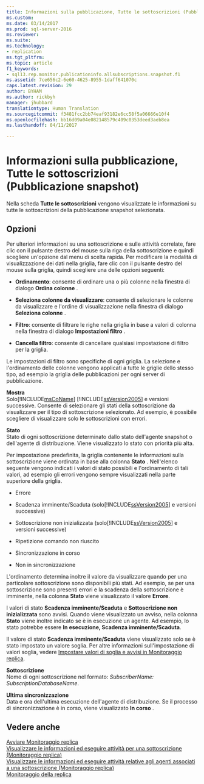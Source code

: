 ```yaml
---
title: Informazioni sulla pubblicazione, Tutte le sottoscrizioni (Pubblicazione snapshot) | Microsoft Docs
ms.custom: 
ms.date: 03/14/2017
ms.prod: sql-server-2016
ms.reviewer: 
ms.suite: 
ms.technology:
- replication
ms.tgt_pltfrm: 
ms.topic: article
f1_keywords:
- sql13.rep.monitor.publicationinfo.allsubscriptions.snapshot.f1
ms.assetid: 7ce656c2-6e60-4625-8955-1daff641070c
caps.latest.revision: 29
author: BYHAM
ms.author: rickbyh
manager: jhubbard
translationtype: Human Translation
ms.sourcegitcommit: f3481fcc2bb74eaf93182e6cc58f5a06666e10f4
ms.openlocfilehash: bb16d09a04e082148579c409c0353deed3aeb8ea
ms.lasthandoff: 04/11/2017

---
```

# <a name="publication-information-all-subscriptions-snapshot-publication"></a>Informazioni sulla pubblicazione, Tutte le sottoscrizioni (Pubblicazione snapshot)
  Nella scheda **Tutte le sottoscrizioni** vengono visualizzate le informazioni su tutte le sottoscrizioni della pubblicazione snapshot selezionata.  
  
## <a name="options"></a>Opzioni  
 Per ulteriori informazioni su una sottoscrizione e sulle attività correlate, fare clic con il pulsante destro del mouse sulla riga della sottoscrizione e quindi scegliere un'opzione dal menu di scelta rapida. Per modificare la modalità di visualizzazione dei dati nella griglia, fare clic con il pulsante destro del mouse sulla griglia, quindi scegliere una delle opzioni seguenti:  
  
-   **Ordinamento**: consente di ordinare una o più colonne nella finestra di dialogo **Ordina colonne** .  
  
-   **Seleziona colonne da visualizzare**: consente di selezionare le colonne da visualizzare e l'ordine di visualizzazione nella finestra di dialogo **Seleziona colonne** .  
  
-   **Filtro**: consente di filtrare le righe nella griglia in base a valori di colonna nella finestra di dialogo **Impostazioni filtro** .  
  
-   **Cancella filtro**: consente di cancellare qualsiasi impostazione di filtro per la griglia.  
  
 Le impostazioni di filtro sono specifiche di ogni griglia. La selezione e l'ordinamento delle colonne vengono applicati a tutte le griglie dello stesso tipo, ad esempio la griglia delle pubblicazioni per ogni server di pubblicazione.  
  
 **Mostra**  
 Solo[!INCLUDE[msCoName](../../includes/msconame-md.md)] [!INCLUDE[ssVersion2005](../../includes/ssversion2005-md.md)] e versioni successive. Consente di selezionare gli stati della sottoscrizione da visualizzare per il tipo di sottoscrizione selezionato. Ad esempio, è possibile scegliere di visualizzare solo le sottoscrizioni con errori.  
  
 **Stato**  
 Stato di ogni sottoscrizione determinato dallo stato dell'agente snapshot o dell'agente di distribuzione. Viene visualizzato lo stato con priorità più alta.  
  
 Per impostazione predefinita, la griglia contenente le informazioni sulla sottoscrizione viene ordinata in base alla colonna **Stato** . Nell'elenco seguente vengono indicati i valori di stato possibili e l'ordinamento di tali valori, ad esempio gli errori vengono sempre visualizzati nella parte superiore della griglia.  
  
-   Errore  
  
-   Scadenza imminente/Scaduta (solo[!INCLUDE[ssVersion2005](../../includes/ssversion2005-md.md)] e versioni successive)  
  
-   Sottoscrizione non inizializzata (solo[!INCLUDE[ssVersion2005](../../includes/ssversion2005-md.md)] e versioni successive)  
  
-   Ripetizione comando non riuscito  
  
-   Sincronizzazione in corso  
  
-   Non in sincronizzazione  
  
 L'ordinamento determina inoltre il valore da visualizzare quando per una particolare sottoscrizione sono disponibili più stati. Ad esempio, se per una sottoscrizione sono presenti errori e la scadenza della sottoscrizione è imminente, nella colonna **Stato** viene visualizzato il valore **Errore**.  
  
 I valori di stato **Scadenza imminente/Scaduta** e **Sottoscrizione non inizializzata** sono avvisi. Quando viene visualizzato un avviso, nella colonna **Stato** viene inoltre indicato se è in esecuzione un agente. Ad esempio, lo stato potrebbe essere **In esecuzione, Scadenza imminente/Scaduta**.  
  
 Il valore di stato **Scadenza imminente/Scaduta** viene visualizzato solo se è stato impostato un valore soglia. Per altre informazioni sull'impostazione di valori soglia, vedere [Impostare valori di soglia e avvisi in Monitoraggio replica](../../relational-databases/replication/monitor/set-thresholds-and-warnings-in-replication-monitor.md).  
  
 **Sottoscrizione**  
 Nome di ogni sottoscrizione nel formato: *SubscriberName: SubscriptionDatabaseName*.  
  
 **Ultima sincronizzazione**  
 Data e ora dell'ultima esecuzione dell'agente di distribuzione. Se il processo di sincronizzazione è in corso, viene visualizzato **In corso** .  
  
## <a name="see-also"></a>Vedere anche  
 [Avviare Monitoraggio replica](../../relational-databases/replication/monitor/start-the-replication-monitor.md)   
 [Visualizzare le informazioni ed eseguire attività per una sottoscrizione &#40;Monitoraggio replica&#41;](../../relational-databases/replication/monitor/view-information-and-perform-tasks-for-a-subscription-replication-monitor.md)   
 [Visualizzare le informazioni ed eseguire attività relative agli agenti associati a una sottoscrizione &#40;Monitoraggio replica&#41;](../../relational-databases/replication/monitor/view-information-and-perform-tasks-for-subscription-agents.md)   
 [Monitoraggio della replica](../../relational-databases/replication/monitor/monitoring-replication-overview.md)  
  
  
